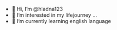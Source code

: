 - 👋 Hi, I’m @hladna123
- 👀 I’m interested in my lifejourney ...
- 🌱 I’m currently learning english language 


<!---
hladna123/hladna123 is a ✨ special ✨ repository because its `README.md` (this file) appears on your GitHub profile.
You can click the Preview link to take a look at your changes.
--->
